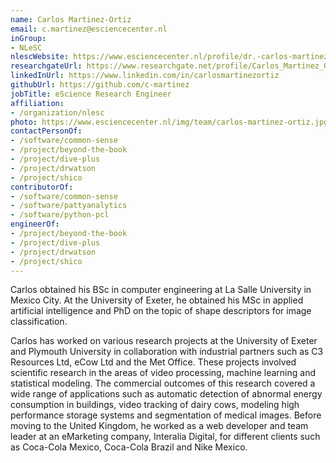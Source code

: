 ```yaml
---
name: Carlos Martinez-Ortiz
email: c.martinez@esciencecenter.nl
inGroup:
- NLeSC
nlescWebsite: https://www.esciencecenter.nl/profile/dr.-carlos-martinez-ortiz
researchgateUrl: https://www.researchgate.net/profile/Carlos_Martinez_Ortiz
linkedInUrl: https://www.linkedin.com/in/carlosmartinezortiz
githubUrl: https://github.com/c-martinez
jobTitle: eScience Research Engineer
affiliation:
- /organization/nlesc
photo: https://www.esciencecenter.nl/img/team/carlos-martinez-ortiz.jpg
contactPersonOf:
- /software/common-sense
- /project/beyond-the-book
- /project/dive-plus
- /project/drwatson
- /project/shico
contributorOf:
- /software/common-sense
- /software/pattyanalytics
- /software/python-pcl
engineerOf:
- /project/beyond-the-book
- /project/dive-plus
- /project/drwatson
- /project/shico
---
```

Carlos obtained his BSc in computer engineering at La Salle University in Mexico City. At the University of Exeter, he obtained his MSc in applied artificial intelligence and PhD on the topic of shape descriptors for image classification.

Carlos has worked on various research projects at the University of Exeter and Plymouth University in collaboration with industrial partners such as C3 Resources Ltd, eCow Ltd and the Met Office. These projects involved scientific research in the areas of video processing, machine learning and statistical modeling. The commercial outcomes of this research covered a wide range of applications such as automatic detection of abnormal energy consumption in buildings, video tracking of dairy cows, modeling high performance storage systems and segmentation of medical images. Before moving to the United Kingdom, he worked as a web developer and team leader at an eMarketing company, Interalia Digital, for different clients such as Coca-Cola Mexico, Coca-Cola Brazil and Nike Mexico.
